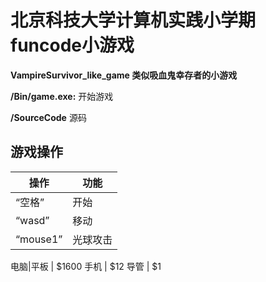 # 北京科技大学计算机实践小学期funcode小游戏
**VampireSurvivor_like_game 类似吸血鬼幸存者的小游戏**

**/Bin/game.exe:** 开始游戏

**/SourceCode** 源码

## 游戏操作
操作 | 功能
-------- | -----
“空格” | 开始
“wasd” | 移动
“mouse1” | 光球攻击


电脑&#124;平板  | $1600
手机  | $12
导管  | $1

